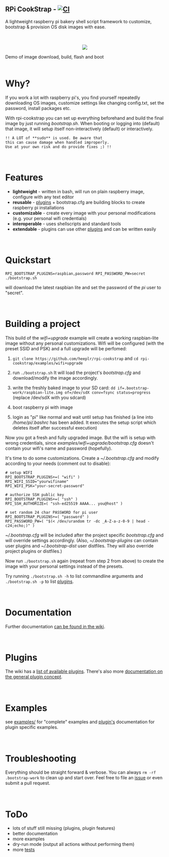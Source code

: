 ## RPi CookStrap - [![CI](https://github.com/heeplr/rpi-cookstrap/actions/workflows/main.yml/badge.svg)](https://github.com/heeplr/rpi-cookstrap/actions/workflows/blank.yml)

A lightweight raspberry pi bakery shell script framework to customize, bootstrap & provision OS disk images with ease.

<div style="font-size:larger;">&#160;</div>

<p align="center">
  <a href="https://asciinema.org/a/LMhf6fXg7pGo9J3B51Mgn2GE4?speed=2" target="_blank">
    <img src="https://asciinema.org/a/LMhf6fXg7pGo9J3B51Mgn2GE4.svg" />
  </a>
</p>
Demo of image download, build, flash and boot


<div style="font-size:larger;">&#160;</div>


# Why?
If you work a lot with raspberry pi's, you find yourself repeatedly
downloading OS images, customize settings like changing config.txt,
set the password, install packages etc.

With rpi-cookstrap you can set up everything beforehand and build the
final image by just running *bootstrap.sh*. When booting or
logging into (default) that image, it will setup itself
non-interactively (default) or interactively.


```
!! A LOT of **sudo** is used. Be aware that
this can cause damage when handled improperly.
Use at your own risk and do provide fixes ;) !!
```


<div style="font-size:larger;">&#160;</div>


# Features

* **lightweight** - written in bash, will run on plain raspberry image,
                configure with any text editor
* **reusable** - [plugins](#plugins) + bootstrap.cfg are building blocks to create
             raspberry pi installations
* **customizable** - create every image with your personal modifications (e.g.
                 your personal wifi credentials)
* **interoperable** - uses shellscripts and standard tools
* **extendable** - plugins can use other [plugins](#plugins) and can be written easily


<div style="font-size:larger;">&#160;</div>


# Quickstart

```
RPI_BOOTSTRAP_PLUGINS=raspbian,password RPI_PASSWORD_PW=secret ./bootstrap.sh
```

will download the latest raspbian lite and set the password of the *pi* user to "secret".


<div style="font-size:larger;">&#160;</div>


# Building a project

This build of the *wifi+upgrade* example will create a working
raspbian-lite image without any personal customizations.
Wifi will be configured (with the preset SSID and PSK) and a
full upgrade will be perfomed:

1. ```git clone https://github.com/heeplr/rpi-cookstrap``` and ```cd rpi-cookstrap/examples/wifi+upgrade```

2. run ```./bootstrap.sh```
   It will load the project's *bootstrap.cfg* and download/modify
   the image accordingly.

3. write the freshly baked image to your SD card:
   ```dd if=.bootstrap-work/raspbian-lite.img of=/dev/sdX conv=fsync status=progress```
   (replace /dev/sdX with you sdcard)

4. boot raspberry pi with image

5. login as "pi" like normal and wait until setup has finished
   (a line into */home/pi/.bashrc* has been added. It executes the
   setup script which deletes itself after successful execution)

Now you got a fresh and fully upgraded image. But the wifi is setup with wrong
credentials, since *examples/wifi+upgrade/bootstrap.cfg* doesn't
contain your wifi's name and password (hopefully).

It's time to do some customizations. Create a *~/.bootstrap.cfg* and
modify according to your needs (comment out to disable):
```
# setup WIFI
RPI_BOOTSTRAP_PLUGINS+=( "wifi" )
RPI_WIFI_SSID="yourwifiname"
RPI_WIFI_PSK="your-secret-password"

# authorize SSH public key
RPI_BOOTSTRAP_PLUGINS+=( "ssh" )
RPI_SSH_AUTHORIZE=( "ssh-ed25519 AAAA... you@host" )

# set random 24 char PASSWORD for pi user
RPI_BOOTSTRAP_PLUGINS+=( "password" )
RPI_PASSWORD_PW=( "$(< /dev/urandom tr -dc _A-Z-a-z-0-9 | head -c24;echo;)" )
```


*~/.bootstrap.cfg* will be included after the project specific
*bootstrap.cfg* and will override settings accordingly.
(Also, *~/.bootstrap-plugins* can contain user plugins and
 *~/.bootstrap-dist* user distfiles. They will also override
 project plugins or distfiles.)


Now run ```./bootstrap.sh``` again (repeat from step 2 from above)
to create the image with your personal settings instead of the presets.


Try running ```./bootstrap.sh -h``` to list commandline arguments and
```./bootstrap.sh -p``` to list [plugins](../../wiki/plugins).


<div style="font-size:larger;">&#160;</div>


# Documentation

Further documentation [can be found in the wiki](../../wiki/).


<div style="font-size:larger;">&#160;</div>


# Plugins
The wiki has a [list of available plugins](../../wiki/plugins).
There's also more [documentation on the general plugin concept](../../wiki/Doc-Plugins).


<div style="font-size:larger;">&#160;</div>


# Examples
see [examples/](examples/) for "complete" examples and [plugin's](../../wiki/plugins) documentation for plugin specific examples.


<div style="font-size:larger;">&#160;</div>


# Troubleshooting

Everything should be straight forward & verbose. You can always ```rm -rf .bootstrap-work``` to clean up and start over.
Feel free to file an [issue](https://github.com/heeplr/rpi-cookstrap/issues/new) or even submit a pull request.


<div style="font-size:larger;">&#160;</div>


# ToDo
* lots of stuff still missing (plugins, plugin features)
* better documentation
* more examples
* dry-run mode (output all actions without performing them)
* more [tests](test/)

